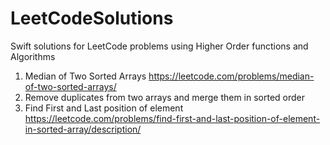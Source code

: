 # LeetCodeSolutions
Swift solutions for LeetCode problems using Higher Order functions and Algorithms 

1. Median of Two Sorted Arrays
 https://leetcode.com/problems/median-of-two-sorted-arrays/
2. Remove duplicates from two arrays and merge them in sorted order
3. Find First and Last position of element
   https://leetcode.com/problems/find-first-and-last-position-of-element-in-sorted-array/description/
   

